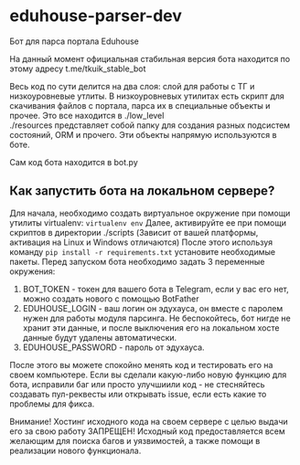 # eduhouse-parser-dev
Бот для парса портала Eduhouse

На данный момент официальная стабильная версия бота находится по этому адресу t.me/tkuik_stable_bot

Весь код по сути делится на два слоя: слой для работы с ТГ и низкоуровневые утлиты. 
В низкоуровневых утилитах есть скрипт для скачивания файлов с портала, парса их в специальные объекты и прочее.
Это все находится в ./low_level<br>
./resources представляет собой папку для создания разных подсистем состояний, ORM и прочего. Эти объекты напрямую используются в боте.

Сам код бота находится в bot.py

## Как запустить бота на локальном сервере?
Для начала, необходимо создать виртуальное окружение при помощи утилиты virtualenv:
`virtualenv env`
Далее, активируйте ее при помощи скриптов в директории ./scripts (Зависит от вашей платформы, активация на Linux и Windows отличаются)
После этого используя команду `pip install -r requirements.txt` установите необходимые пакеты.
Перед запуском бота необходимо задать 3 переменные окружения:
1. BOT_TOKEN - токен для вашего бота в Telegram, если у вас его нет, можно создать нового с помощью BotFather
2. EDUHOUSE_LOGIN - ваш логин он эдухауса, он вместе с паролем нужен для работы модуля парсинга. Не беспокойтесь, бот нигде не хранит эти данные, и после выключения его на локальном хосте данные будут удалены автоматически.
3. EDUHOUSE_PASSWORD - пароль от эдухауса.

После этого вы можете спокойно менять код и тестировать его на своем компьютере. Если вы сделали какую-либо новую функцию для бота, исправили баг или просто улучшиили код - не стесняйтесь создавать пул-реквесты или открывать issue, если есть какие то проблемы для фикса.

Внимание! Хостинг исходного кода на своем сервере с целью выдачи его за свою работу ЗАПРЕЩЕН!
Исходный код предоставляется всем желающим для поиска багов и уязвимостей, а также помощи в реализации нового функционала.


